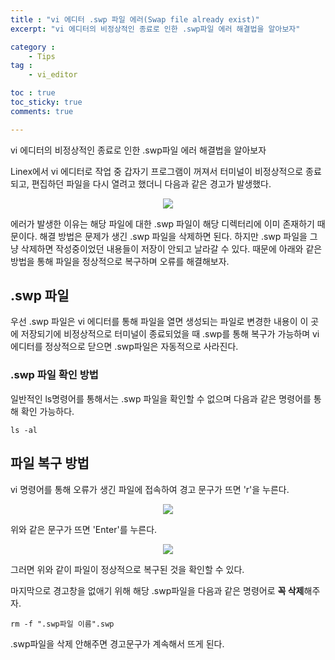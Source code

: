```yaml
---
title : "vi 에디터 .swp 파일 에러(Swap file already exist)"
excerpt: "vi 에디터의 비정상적인 종료로 인한 .swp파일 에러 해결법을 알아보자"

category :
    - Tips
tag :
    - vi_editor

toc : true
toc_sticky: true
comments: true

---
```


vi 에디터의 비정상적인 종료로 인한 .swp파일 에러 해결법을 알아보자


Linex에서 vi 에디터로 작업 중 갑자기 프로그램이 꺼져서 터미널이 비정상적으로 종료되고, 편집하던 파일을 다시 열려고 했더니 다음과 같은 경고가 발생했다. 

<p align="center"><img src="https://github.com/jebeom/jebeom.github.io/assets/107978090/73ab3c32-d6e6-4a09-a218-bddcde6bff7b" ></p>  

에러가 발생한 이유는 해당 파일에 대한 .swp 파일이 해당 디렉터리에 이미 존재하기 때문이다. 해결 방법은 문제가 생긴 .swp 파일을 삭제하면 된다. 하지만 .swp 파일을 그냥 삭제하면 작성중이었던 내용들이 저장이 안되고 날라갈 수 있다. 때문에 아래와 같은 방법을 통해 파일을 정상적으로 복구하며 오류를 해결해보자.

## .swp 파일

우선 .swp 파일은 vi 에디터를 통해 파일을 열면 생성되는 파일로 변경한 내용이 이 곳에 저장되기에 비정상적으로 터미널이 종료되었을 때 .swp를 통해 복구가 가능하며 vi 에디터를 정상적으로 닫으면 .swp파일은 자동적으로 사라진다.

### .swp 파일 확인 방법 

일반적인 ls명령어를 통해서는 .swp 파일을 확인할 수 없으며 다음과 같은 명령어를 통해 확인 가능하다.

```
ls -al
```

## 파일 복구 방법

vi 명령어를 통해 오류가 생긴 파일에 접속하여 경고 문구가 뜨면 'r'을 누른다.

<p align="center"><img src="https://github.com/jebeom/jebeom.github.io/assets/107978090/22d8ef02-481b-485c-8957-d97626d2f5df" ></p> 

위와 같은 문구가 뜨면 'Enter'를 누른다.

<p align="center"><img src="https://github.com/jebeom/jebeom.github.io/assets/107978090/1b321371-755c-4249-8219-8dd53f42914b" ></p>

그러면 위와 같이 파일이 정상적으로 복구된 것을 확인할 수 있다.

마지막으로 경고창을 없애기 위해 해당 .swp파일을 다음과 같은 명령어로 **꼭 삭제**해주자.

```
rm -f ".swp파일 이름".swp
```

.swp파일을 삭제 안해주면 경고문구가 계속해서 뜨게 된다.

 
